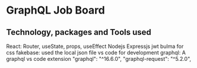 # GraphQL Job Board

## Technology, packages and Tools used
React: Router, useState, props, useEffect
Nodejs
Expressjs
jwt
bulma for css
fakebase: used the local json file
vs code for development
graphql: A graphql vs code extension
"graphql": "^16.6.0",
"graphql-request": "^5.2.0",



